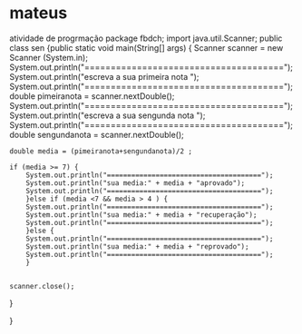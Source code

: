 # mateus
atividade de progrmação
package fbdch;
import java.util.Scanner;
public class sen {public static void main(String[] args) {
	Scanner scanner = new Scanner (System.in);
	System.out.println("======================================");
	System.out.println("escreva a sua primeira nota ");
	System.out.println("======================================");
	double pimeiranota = scanner.nextDouble();
	System.out.println("======================================");
	System.out.println("escreva a sua sengunda nota ");
	System.out.println("======================================");
	double sengundanota = scanner.nextDouble();
	
	double media = (pimeiranota+sengundanota)/2 ;
	
	if (media >= 7) {
		System.out.println("======================================");
		System.out.println("sua media:" + media + "aprovado");
		System.out.println("======================================");
		}else if (media <7 && media > 4 ) {
		System.out.println("======================================");
		System.out.println("sua media:" + media + "recuperação");
		System.out.println("======================================");
		}else { 
		System.out.println("======================================");
		System.out.println("sua media:" + media + "reprovado");
		System.out.println("======================================");
		}
	
	
	scanner.close();
	
}

}
